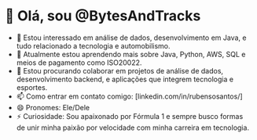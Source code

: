 # 👋 Olá, sou @BytesAndTracks

- 👀 Estou interessado em análise de dados, desenvolvimento em Java, e tudo relacionado a tecnologia e automobilismo.
- 🌱 Atualmente estou aprendendo mais sobre Java, Python, AWS, SQL e meios de pagamento como ISO20022.
- 💞️ Estou procurando colaborar em projetos de análise de dados, desenvolvimento backend, e aplicações que integrem tecnologia e esportes.
- 📫 Como entrar em contato comigo: [linkedin.com/in/rubensosantos/]
- 😄 Pronomes: Ele/Dele
- ⚡ Curiosidade: Sou apaixonado por Fórmula 1 e sempre busco formas de unir minha paixão por velocidade com minha carreira em tecnologia.

